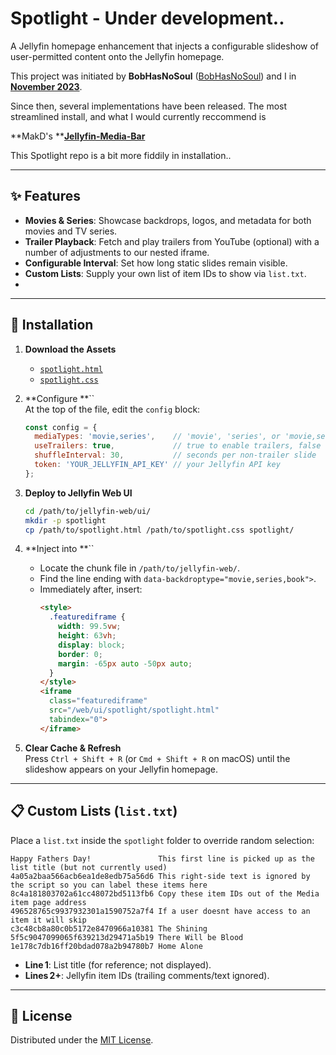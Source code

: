 # Spotlight - Under development..

A Jellyfin homepage enhancement that injects a configurable slideshow of user-permitted content onto the Jellyfin homepage.

This project was initiated by **BobHasNoSoul** ([BobHasNoSoul](https://github.com/BobHasNoSoul)) and I in [**November 2023**](https://forum.jellyfin.org/t-featured-content-bar).

Since then, several implementations have been released. The most streamlined install, and what I would currently reccommend is 

\*\*MakD's \*\*[**Jellyfin-Media-Bar**](https://github.com/MakD/Jellyfin-Media-Bar) 

This Spotlight repo is a bit more fiddily in installation..

---

## ✨ Features

- **Movies & Series**: Showcase backdrops, logos, and metadata for both movies and TV series.
- **Trailer Playback**: Fetch and play trailers from YouTube (optional) with a number of adjustments to our nested iframe.
- **Configurable Interval**: Set how long static slides remain visible.
- **Custom Lists**: Supply your own list of item IDs to show via `list.txt`.
- 
---

## 🚀 Installation

1. **Download the Assets**

   - [`spotlight.html`](./spotlight.html)
   - [`spotlight.css`](./spotlight.css)

2. \*\*Configure \*\*\`\`\
   At the top of the file, edit the `config` block:

   ```js
   const config = {
     mediaTypes: 'movie,series',    // 'movie', 'series', or 'movie,series'
     useTrailers: true,             // true to enable trailers, false for static slides
     shuffleInterval: 30,           // seconds per non-trailer slide
     token: 'YOUR_JELLYFIN_API_KEY' // your Jellyfin API key
   };
   ```

3. **Deploy to Jellyfin Web UI**

   ```bash
   cd /path/to/jellyfin-web/ui/
   mkdir -p spotlight
   cp /path/to/spotlight.html /path/to/spotlight.css spotlight/
   ```

4. \*\*Inject into \*\*\`\`

   - Locate the chunk file in `/path/to/jellyfin-web/`.
   - Find the line ending with `data-backdroptype="movie,series,book">`.
   - Immediately after, insert:
     ```html
     <style>
       .featurediframe {
         width: 99.5vw;
         height: 63vh;
         display: block;
         border: 0;
         margin: -65px auto -50px auto;
       }
     </style>
     <iframe
       class="featurediframe"
       src="/web/ui/spotlight/spotlight.html"
       tabindex="0">
     </iframe>
     ```

5. **Clear Cache & Refresh**\
   Press `Ctrl + Shift + R` (or `Cmd + Shift + R` on macOS) until the slideshow appears on your Jellyfin homepage.

---

## 📋 Custom Lists (`list.txt`)

Place a `list.txt` inside the `spotlight` folder to override random selection:

```
Happy Fathers Day!               This first line is picked up as the list title (but not currently used)
4a05a2baa566acb6ea1de8edb75a56d6 This right-side text is ignored by the script so you can label these items here
8c4a181803702a61cc48072bd5113fb6 Copy these item IDs out of the Media item page address
496528765c9937932301a1590752a7f4 If a user doesnt have access to an item it will skip
c3c48cb8a80c0b5172e8470966a10381 The Shining
5f5c9047099065f639213d29471a5b19 There Will be Blood
1e178c7db16ff20bdad078a2b94780b7 Home Alone
```

- **Line 1**: List title (for reference; not displayed).
- **Lines 2+**: Jellyfin item IDs (trailing comments/text ignored).

---

## 📄 License

Distributed under the [MIT License](LICENSE).

